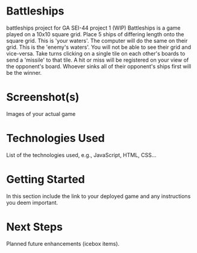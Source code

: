 # Battleships
battleships project for GA SEI-44 project 1 (WIP)
Battleships is a game played on a 10x10 square grid.
Place 5 ships of differing length onto the square grid. This is 'your waters'.
The computer will do the same on their grid. This is the 'enemy's waters'.
You will not be able to see their grid and vice-versa.
Take turns clicking on a single tile on each other's boards to send a 'missile' to that tile.
A hit or miss will be registered on your view of the opponent's board.
Whoever sinks all of their opponent's ships first will be the winner.

# Screenshot(s)
Images of your actual game

# Technologies Used
List of the technologies used, e.g., JavaScript, HTML, CSS...

# Getting Started
In this section include the link to your deployed game and any instructions you deem important.

# Next Steps
Planned future enhancements (icebox items).
